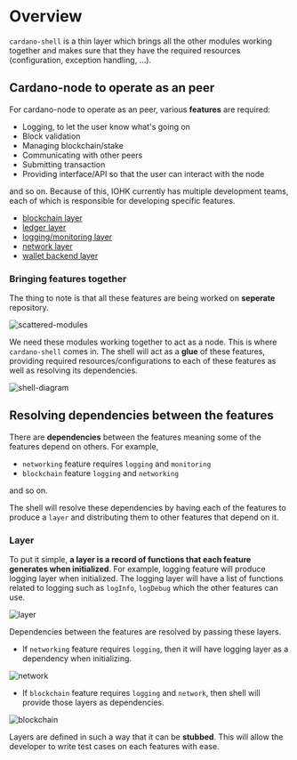 # Overview

`cardano-shell` is a thin layer which brings all the other modules working
together and makes sure that they have the required resources 
(configuration, exception handling, ...).

## Cardano-node to operate as an peer

For cardano-node to operate as an peer, various **features** are required:

* Logging, to let the user know what's going on
* Block validation
* Managing blockchain/stake
* Communicating with other peers
* Submitting transaction
* Providing interface/API so that the user can interact with the node

and so on. Because of this, IOHK currently has multiple development teams, 
each of which is responsible for developing specific features.

* [blockchain layer](https://github.com/input-output-hk/cardano-ledger)
* [ledger layer](https://github.com/input-output-hk/cardano-ledger)
* [logging/monitoring layer](https://github.com/input-output-hk/iohk-monitoring-framework)
* [network layer](https://github.com/input-output-hk/ouroboros-network)
* [wallet backend layer](https://github.com/input-output-hk/cardano-wallet)

### Bringing features together

The thing to note is that all these features are being worked on **seperate**
repository. 

![scattered-modules](https://user-images.githubusercontent.com/15665039/55607001-dbcf3e00-57b5-11e9-89bf-9ed403c4e8e6.jpg)

We need these modules working together to act as a node. This is where 
`cardano-shell` comes in. The shell will act as a **glue** of these features,
providing required resources/configurations to each of these features as well as
resolving its dependencies.

![shell-diagram](https://user-images.githubusercontent.com/6264437/47286815-88df4100-d5f0-11e8-92a7-c807b6d3b47a.jpg)

## Resolving dependencies between the features

There are **dependencies** between the features meaning some of the features
 depend on others. For example,

* `networking` feature requires `logging` and `monitoring`
* `blockchain` feature `logging` and `networking`

and so on.

The shell will resolve these dependencies by having each of the features to
 produce a `layer` and distributing them to other features that depend on it.

### Layer

To put it simple, **a layer is a record of functions that each feature generates when initialized**. 
For example, logging feature will produce logging layer when initialized.
The logging layer will have a list of functions related to logging such as
`logInfo`, `logDebug` which the other features can use.

![layer](https://user-images.githubusercontent.com/15665039/55375129-e1bee800-5545-11e9-82c0-f7bef87deaf3.jpg)

Dependencies between the features are resolved by passing these layers. 

- If `networking` feature requires `logging`, then it will have logging
layer as a dependency when initializing.

![network](https://user-images.githubusercontent.com/15665039/55375015-7f65e780-5545-11e9-9fd8-ca2d37d7cc28.jpg)

- If `blockchain` feature requires `logging` and `network`, then shell will
provide those layers as dependencies.

![blockchain](https://user-images.githubusercontent.com/15665039/55375281-8a6d4780-5546-11e9-9240-21d9ca8cbc46.jpg)

Layers are defined in such a way that it can be **stubbed**. This will 
allow the developer to write test cases on each features with ease.
